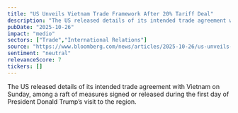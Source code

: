 ```yaml
---
title: "US Unveils Vietnam Trade Framework After 20% Tariff Deal"
description: "The US released details of its intended trade agreement with Vietnam on Sunday."
pubDate: "2025-10-26"
impact: "medio"
sectors: ["Trade","International Relations"]
source: "https://www.bloomberg.com/news/articles/2025-10-26/us-unveils-vietnam-trade-framework-details-after-20-tariff-deal"
sentiment: "neutral"
relevanceScore: 7
tickers: []
---
```


The US released details of its intended trade agreement with Vietnam on Sunday, among a raft of measures signed or released during the first day of President Donald Trump’s visit to the region.
